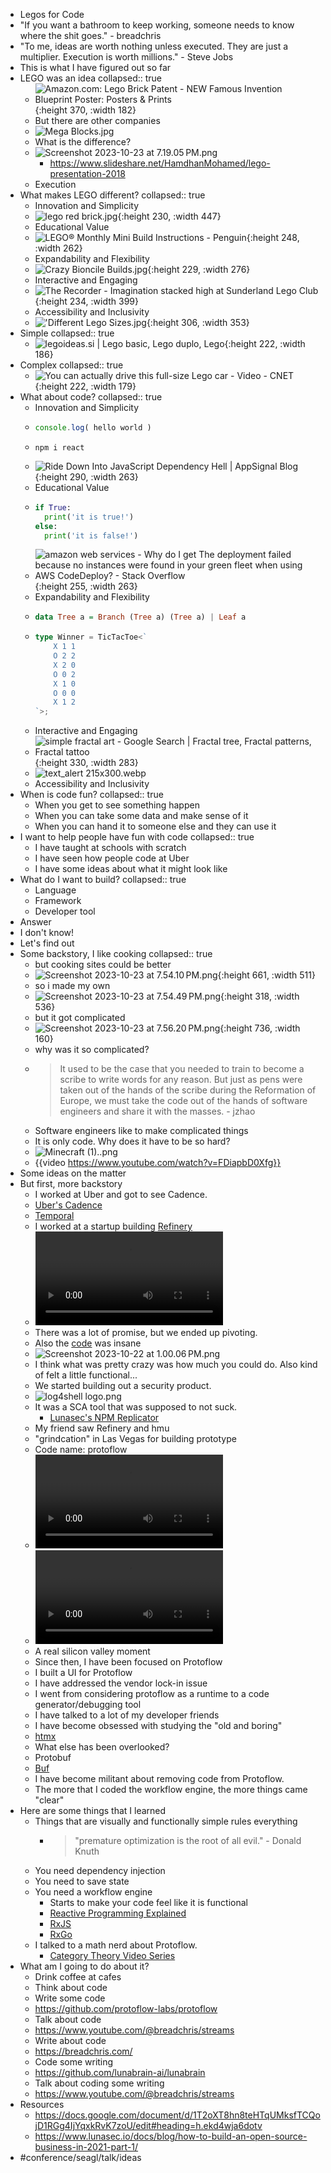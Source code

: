 - Legos for Code
- "If you want a bathroom to keep working, someone needs to know where the shit goes." - breadchris
- "To me, ideas are worth nothing unless executed. They are just a multiplier. Execution is worth millions." - Steve Jobs
- This is what I have figured out so far
- LEGO was an idea
  collapsed:: true
	- ![Amazon.com: Lego Brick Patent - NEW Famous Invention Blueprint Poster:  Posters & Prints](https://m.media-amazon.com/images/I/81hjUx2CIXL.jpg){:height 370, :width 182}
	- But there are other companies
	- ![Mega Blocks.jpg](../assets/Mega_Blocks_1698114975328_0.jpg)
	- What is the difference?
	- ![Screenshot 2023-10-23 at 7.19.05 PM.png](../assets/Screenshot_2023-10-23_at_7.19.05 PM_1698113949439_0.png)
		- https://www.slideshare.net/HamdhanMohamed/lego-presentation-2018
	- Execution
- What makes LEGO different?
  collapsed:: true
	- Innovation and Simplicity
	- ![lego red brick.jpg](../assets/lego_red_brick_1698114055209_0.jpg){:height 230, :width 447}
	- Educational Value
	- ![LEGO® Monthly Mini Build Instructions - Penguin](https://cdn.shopify.com/s/files/1/1553/8473/files/201912-MMB-Instructions_Penguin-_40332_-1_2048x2048.png?v=1583304951){:height 248, :width 262}
	- Expandability and Flexibility
	- ![Crazy Bioncile Builds.jpg](../assets/Crazy_Bioncile_Builds_1698114159744_0.jpg){:height 229, :width 276}
	- Interactive and Engaging
	- ![The Recorder - Imagination stacked high at Sunderland Lego Club](https://www.recorder.com/getattachment/2c6891be-bd2c-4ba8-975e-474227224f0d/b1-Lego-club-ph3){:height 234, :width 399}
	- Accessibility and Inclusivity
	- !['Different Lego Sizes.jpg](../assets/'Different_Lego_Sizes_1698114261101_0.jpg){:height 306, :width 353}
- Simple
  collapsed:: true
	- ![legoideas.si | Lego basic, Lego duplo, Lego](https://i.pinimg.com/originals/4d/b4/12/4db412a3ac74d7202efa7406a0a97207.jpg){:height 222, :width 186}
- Complex
  collapsed:: true
	- ![You can actually drive this full-size Lego car - Video - CNET](https://www.cnet.com/a/img/resize/ba49e27eab25e7789046ff9a89a3179ed2c014e8/hub/2018/08/31/17cb8761-8479-499e-b2d9-b2654715974f/lego.jpg?auto=webp&fit=cover&height=482&width=856){:height 222, :width 179}
- What about code?
  collapsed:: true
	- Innovation and Simplicity
	- ```js
	  console.log( hello world )
	  ```
	- ```shell
	  npm i react
	  ```
	- ![Ride Down Into JavaScript Dependency Hell | AppSignal Blog](https://blog.appsignal.com/images/blog/2020-04/anvaka-vizualization-gatsby.png){:height 290, :width 263}
	- Educational Value
	- ```python
	  if True:
	    print('it is true!')
	  else:
	    print('it is false!')
	  ```
	- ![amazon web services - Why do I get The deployment failed because no  instances were found in your green fleet when using AWS CodeDeploy? - Stack  Overflow](https://i.stack.imgur.com/ftAjC.png){:height 255, :width 263}
	- Expandability and Flexibility
	- ```haskell
	  data Tree a = Branch (Tree a) (Tree a) | Leaf a
	  ```
	- ```typescript
	  type Winner = TicTacToe<`
	      X 1 1
	      O 2 2
	      X 2 0
	      O 0 2
	      X 1 0
	      O 0 0
	      X 1 2
	  `>;
	  ```
	- Interactive and Engaging
	- ![simple fractal art - Google Search | Fractal tree, Fractal patterns,  Fractal tattoo](https://i.pinimg.com/originals/ff/20/db/ff20dbf6b268e5a133aa28ffb78ccfa9.jpg){:height 330, :width 283}
	- ![text_alert 215x300.webp](../assets/text_alert_215x300_1698115528963_0.webp)
	- Accessibility and Inclusivity
- When is code fun?
  collapsed:: true
	- When you get to see something happen
	- When you can take some data and make sense of it
	- When you can hand it to someone else and they can use it
- I want to help people have fun with code
  collapsed:: true
	- I have taught at schools with scratch
	- I have seen how people code at Uber
	- I have some ideas about what it might look like
- What do I want to build?
  collapsed:: true
	- Language
	- Framework
	- Developer tool
- Answer
- I don't know!
- Let's find out
- Some backstory, I like cooking
  collapsed:: true
	- but cooking sites could be better
	- ![Screenshot 2023-10-23 at 7.54.10 PM.png](../assets/Screenshot_2023-10-23_at_7.54.10 PM_1698116062560_0.png){:height 661, :width 511}
	- so i made my own
	- ![Screenshot 2023-10-23 at 7.54.49 PM.png](../assets/Screenshot_2023-10-23_at_7.54.49 PM_1698116105633_0.png){:height 318, :width 536}
	- but it got complicated
	- ![Screenshot 2023-10-23 at 7.56.20 PM.png](../assets/Screenshot_2023-10-23_at_7.56.20 PM_1698116191928_0.png){:height 736, :width 160}
	- why was it so complicated?
	- > It used to be the case that you needed to train to become a scribe to write words for any reason. But just as pens were taken out of the hands of the scribe during the Reformation of Europe, we must take the code out of the hands of software engineers and share it with the masses. - jzhao
	- Software engineers like to make complicated things
	- It is only code. Why does it have to be so hard?
	- ![Minecraft (1)..png](../assets/Minecraft_(1)._1698116335357_0.png)
	- {{video https://www.youtube.com/watch?v=FDiapbD0Xfg}}
- Some ideas on the matter
- But first, more backstory
	- I worked at Uber and got to see Cadence.
	- [Uber's Cadence](https://github.com/uber/cadence)
	- [Temporal](https://temporal.io/)
	- I worked at a startup building [Refinery](https://web.archive.org/web/20221206160058/https://www.refinery.io/)
	- ![create-api-endpoint-homepage-example.webm](../assets/create-api-endpoint-homepage-example_1698004681546_0.webm)
	- There was a lot of promise, but we ended up pivoting.
	- Also the [code](https://github.com/refinery-labs/refinery/blob/eb49f75fab3515782ca30d85a335969d5545be45/api/server.py#L11082) was insane
	- ![Screenshot 2023-10-22 at 1.00.06 PM.png](../assets/Screenshot_2023-10-22_at_1.00.06 PM_1698004808407_0.png)
	- I think what was pretty crazy was how much you could do. Also kind of felt a little functional...
	- We started building out a security product.
	- ![log4shell logo.png](../assets/log4shell_logo_1698004973643_0.png)
	- It was a SCA tool that was supposed to not suck.
		- [Lunasec's NPM Replicator](https://github.com/lunasec-io/lunasec/blob/master/lunatrace/bsl/ingest-worker/pkg/metadata/replicator/npm.go)
	- My friend saw Refinery and hmu
	- "grindcation" in Las Vegas for building prototype
	- Code name: protoflow
	- ![MOV 6018 from Google Photos.MOV](../assets/MOV_6018_from_Google_Photos_1698117135308_0.MOV)
	- ![MOV 6023 from Google Photos.MOV](../assets/MOV_6023_from_Google_Photos_1698117175279_0.MOV)
	- A real silicon valley moment
	- Since then, I have been focused on Protoflow
	- I built a UI for Protoflow
	- I have addressed the vendor lock-in issue
	- I went from considering protoflow as a runtime to a code generator/debugging tool
	- I have talked to a lot of my developer friends
	- I have become obsessed with studying the "old and boring"
	- [htmx](https://hypermedia.systems/)
	- What else has been overlooked?
	- Protobuf
	- [Buf](https://buf.build/)
	- I have become militant about removing code from Protoflow.
	- The more that I coded the workflow engine, the more things came "clear"
- Here are some things that I learned
	- Things that are visually and functionally simple rules everything
		- > "premature optimization is the root of all evil." - Donald Knuth
	- You need dependency injection
	- You need to save state
	- You need a workflow engine
		- Starts to make your code feel like it is functional
		- [Reactive Programming Explained](https://www.baeldung.com/cs/reactive-programming#:~:text=Reactive%20programming%20is%20a%20declarative,or%20reactive%20systems%20in%20general.)
		- [RxJS](https://rxjs.dev/)
		- [RxGo](https://github.com/ReactiveX/RxGo/tree/master)
	- I talked to a math nerd about Protoflow.
		- [Category Theory Video Series](https://www.youtube.com/watch?v=I8LbkfSSR58&list=PLbgaMIhjbmEnaH_LTkxLI7FMa2HsnawM_)
- What am I going to do about it?
	- Drink coffee at cafes
	- Think about code
	- Write some code
	- https://github.com/protoflow-labs/protoflow
	- Talk about code
	- https://www.youtube.com/@breadchris/streams
	- Write about code
	- https://breadchris.com/
	- Code some writing
	- https://github.com/lunabrain-ai/lunabrain
	- Talk about coding some writing
	- https://www.youtube.com/@breadchris/streams
- Resources
	- https://docs.google.com/document/d/1T2oXT8hn8teHTqUMksfTCQojD1RGg4IjYqxkRvK7zoU/edit#heading=h.ekd4wja6dotv
	- https://www.lunasec.io/docs/blog/how-to-build-an-open-source-business-in-2021-part-1/
- #conference/seagl/talk/ideas